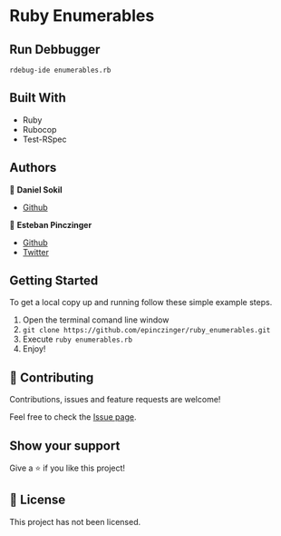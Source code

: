 # Ruby Enumerables


## Run Debbugger

`rdebug-ide enumerables.rb`


## Built With

- Ruby
- Rubocop
- Test-RSpec

## Authors

👤 **Daniel Sokil**

- [Github](https://github.com/s0kil)

👤 **Esteban Pinczinger**

- [Github](https://github.com/epinczinger)
- [Twitter](https://twitter.com/epinczinger)

## Getting Started

To get a local copy up and running follow these simple example steps.

1. Open the terminal comand line window
2. `git clone https://github.com/epinczinger/ruby_enumerables.git`
3. Execute `ruby enumerables.rb`
4. Enjoy!

## 🤝 Contributing

Contributions, issues and feature requests are welcome!

Feel free to check the [Issue page](https://github.com/epinczinger/ruby_enumerables/issues).

## Show your support

Give a ⭐️ if you like this project!

## 📝 License

This project has not been licensed.
